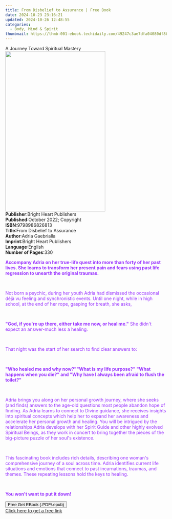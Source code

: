 ```yaml
---
title: From Disbelief to Assurance | Free Book
date: 2024-10-23 23:16:21
updated: 2024-10-26 12:48:55
categories:
  - Body, Mind & Spirit
thumbnail: https://thmb-001-ebook.techidaily.com/49247c3ae7dfa04080df8bc38b7817c73a5d48b097af44014d34bd844b944737.jpg
---
```

<main id="book-container">
  <div class="flex flex-col">
    <div class="book-brief flex-1 py-6 px-4 sm:p-6 md:py-10 md:px-8">
      <!-- brief-->
      <div class="book-brief-main">A Journey Toward Spiritual Mastery</div>
    </div>
    <div
      class="book-meta-info flex-1 grid gap-4 col-start-1 col-end-3 row-start-1 sm:mb-6 sm:grid-cols-4 lg:gap-6 lg:col-start-2 lg:row-end-6 lg:row-span-6 lg:mb-0"
    >
      <div
        class="book-meta-info-left place-content-center mt-4 p-4 text-sm leading-6 col-start-2 col-span-2 dark:text-slate-400"
      >
        <img
          class="w-full h-500 object-cover rounded-lg sm:h-255 sm:col-span-2 lg:col-span-full"
          src="https://img-001-ebook.techidaily.com/d898018359dbdbc0df1ec8cde2c948d897d9c93e870af645e83dcfaa71caa865.jpg"
          alt=""
          width="312"
          height="500"
        />
      </div>
      <div
        class="book-meta-info-right mt-2 col-start-1 row-start-2 col-span-3 self-center"
      >
        <!-- meta data  -->
        <div class="flex flex-col px-4 md:px-8">
          <div class="flex-1">
            <strong>Publisher</strong>:<span class="px-2"
              >Bright Heart Publishers</span
            >
          </div>
          <div class="flex-1">
            <strong>Published</strong>:<span class="px-2"
              >October 2022; Copyright</span
            >
          </div>
          <div class="flex-1">
            <strong>ISBN</strong>:<span class="px-2">9798986826813</span>
          </div>
          <div class="flex-1">
            <strong>Title</strong>:<span class="px-2"
              >From Disbelief to Assurance</span
            >
          </div>
          <div class="flex-1">
            <strong>Author</strong>:<span class="px-2">Adria Gaebrialla</span>
          </div>
          <div class="flex-1">
            <strong>Imprint</strong>:<span class="px-2"
              >Bright Heart Publishers</span
            >
          </div>
          <div class="flex-1">
            <strong>Language</strong>:<span class="px-2">English</span>
          </div>
          <div class="flex-1">
            <strong>Number of Pages</strong>:<span class="px-2">330</span>
          </div>
        </div>
      </div>
    </div>
    <div class="book-description flex-1 py-6 px-4 sm:p-6 md:py-10 md:px-8">
      <div class="book-description-main">
        <div accordion-content="" id="description">
          <p>
            <strong style="color: rgb(153, 51, 255)"
              >Accompany Adria on her true-life quest into more than forty of
              her past lives. She learns to transform her present pain and fears
              using past life regression to unearth the original traumas.
            </strong>
          </p>
          <p><strong style="color: rgb(153, 51, 255)">&nbsp;</strong></p>
          <p>
            <span style="color: rgb(153, 51, 255)"
              >Not born a psychic, during her youth Adria had dismissed the
              occasional déjà vu feeling and synchronistic events. Until one
              night, while in high school, at the end of her rope, gasping for
              breath, she asks,
            </span>
          </p>
          <p><span style="color: rgb(153, 51, 255)">&nbsp;</span></p>
          <p>
            <strong style="color: rgb(153, 51, 255)"
              >"God, if you're up there, either take me now, or heal
              me."</strong
            ><span style="color: rgb(153, 51, 255)">
              She didn't expect an answer-much less a healing.</span
            >
          </p>
          <p><span style="color: rgb(153, 51, 255)">&nbsp;</span></p>
          <p>
            <span style="color: rgb(153, 51, 255)"
              >That night was the start of her search to find clear answers
              to:</span
            >
          </p>
          <p><br /></p>
          <strong style="color: rgb(153, 51, 255)"
            >"Who healed me and why now?"</strong
          ><strong style="color: rgb(153, 51, 255)"
            >"What is my life purpose?" </strong
          ><strong style="color: rgb(153, 51, 255)"
            >"What happens when you die?" and </strong
          ><strong style="color: rgb(153, 51, 255)"
            >"Why have I always been afraid to flush the toilet?"
          </strong>
          <p><span style="color: rgb(153, 51, 255)">&nbsp;</span></p>
          <p>
            <span style="color: rgb(153, 51, 255)"
              >Adria brings you along on her personal growth journey, where she
              seeks (and finds) answers to the age-old questions most people
              abandon hope of finding. As Adria learns to connect to Divine
              guidance, she receives insights into spiritual concepts which help
              her to expand her awareness and accelerate her personal growth and
              healing. You will be intrigued by the relationships Adria develops
              with her Spirit Guide and other highly evolved Spiritual Beings,
              as they work in concert to bring together the pieces of the
              big-picture puzzle of her soul's existence.
            </span>
          </p>
          <p><span style="color: rgb(153, 51, 255)">&nbsp;</span></p>
          <p>
            <span style="color: rgb(153, 51, 255)"
              >This fascinating book includes rich details, describing one
              woman's comprehensive journey of a soul across time. Adria
              identifies current life situations and emotions that connect to
              past incarnations, traumas, and themes. These repeating lessons
              hold the keys to healing.
            </span>
          </p>
          <p><span style="color: rgb(153, 51, 255)">&nbsp;</span></p>
          <p>
            <strong style="color: rgb(153, 51, 255)"
              >You won't want to put it down!</strong
            >
          </p>
        </div>
        <div class="accordion-fader"></div>
      </div>
    </div>
    <div class="book-excerpts flex-1 py-6 px-4 sm:p-6 md:py-10 md:px-8"></div>
    <div
      class="book-about-author flex-1 py-6 px-4 sm:p-6 md:py-10 md:px-8"
    ></div>
    <div class="book-free-get flex-1 py-6 px-4 sm:p-6 md:py-10 md:px-8">
      <button
        id="btn-free-get"
        class="bg-blue-500 hover:bg-blue-700 text-white font-bold py-2 px-4 rounded"
      >
        Free Get EBook (.PDF/.epub)
      </button>
      <div id="countdown-display" class="px-2 text-lg mt-2"></div>
      <a
        id="free-link"
        class="hidden bg-blue-500 hover:bg-blue-700 text-white font-bold py-2 px-4 rounded"
        href="https://www.ebooks.com/en-us/book/210673484/from-disbelief-to-assurance/adria-gaebrialla/"
        target="_blank"
        >Click here to get a free link</a
      >
    </div>
    <script>
      let countdownTime = 0;
      let countdownInterval = null;
      document
        .getElementById('btn-free-get')
        .addEventListener('click', startCountdown);
      function startCountdown() {
        countdownTime = new Date().getTime() + 60000 * 3;
        countdownInterval = setInterval(updateCountdown, 1000);
        document.getElementById('btn-free-get').disabled = true;
        document
          .getElementById('btn-free-get')
          .classList.add('bg-gray-500', 'cursor-not-allowed');
      }
      function updateCountdown() {
        let currentTime = new Date().getTime();
        let timeLeft = countdownTime - currentTime;
        let secondsLeft = Math.floor(timeLeft / 1000);
        document.getElementById('countdown-display').innerHTML =
          `Remaining time: ${secondsLeft} seconds.`;
        if (secondsLeft <= 0) {
          clearInterval(countdownInterval);
          document.getElementById('btn-free-get').classList.add('hidden');
          document.getElementById('free-link').classList.remove('hidden');
          document.getElementById('countdown-display').innerHTML = '';
        }
      }
    </script>
  </div>
</main>
